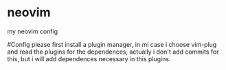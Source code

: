 # neovim
my neovim config 

#Config
please first install a plugin manager, in mi case i choose vim-plug and read the plugins for the dependences, actually i don't add commits for this, but i will add dependences necessary in this plugins.
